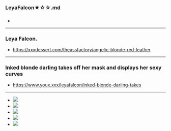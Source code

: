 ### LeyaFalcon★☆☆.md
### 

- ![]()
---
### Leya Falcon.
- https://xxxdessert.com/theassfactory/angelic-blonde-red-leather
---
### Inked blonde darling takes off her mask and displays her sexy curves
- https://www.youx.xxx/leyafalcon/inked-blonde-darling-takes
---
- ![](https://cdnwg.youx.xxx/galleries/content/2/582/2582978_4aa05bf.jpg)
- ![](https://content2.babesanatomy.com/leyafalcon.puba.com/0004/02.jpg)
- ![](https://content2.babesanatomy.com/leyafalcon.puba.com/0004/03.jpg)
- ![](https://content2.babesanatomy.com/leyafalcon.puba.com/0004/04.jpg)
- ![](https://content2.babesanatomy.com/leyafalcon.puba.com/0004/11.jpg)
